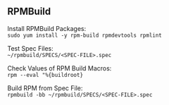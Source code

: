 RPMBuild
---

Install RPMBuild Packages:<br>
`sudo yum install -y rpm-build rpmdevtools rpmlint`
<br>

Test Spec Files:<br>
`~/rpmbuild/SPECS/<SPEC-FILE>.spec`
<br>

Check Values of RPM Build Macros:<br>
`rpm --eval "%{buildroot}`
<br>

Build RPM from Spec File:<br>
`rpmbuild -bb ~/rpmbuild/SPECS/<SPEC-FILE>.spec`
